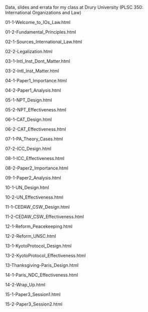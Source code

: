 Data, slides and errata for my class at Drury University (PLSC 350: International Organizations and Law)

01-1-Welcome_to_IOs_Law.html

01-2-Fundamental_Principles.html

02-1-Sources_International_Law.html

02-2-Legalization.html

03-1-Intl_Inst_Dont_Matter.html

03-2-Intl_Inst_Matter.html

04-1-Paper1_Importance.html

04-2-Paper1_Analysis.html

05-1-NPT_Design.html

05-2-NPT_Effectiveness.html

06-1-CAT_Design.html

06-2-CAT_Effectiveness.html

07-1-PA_Theory_Cases.html

07-2-ICC_Design.html

08-1-ICC_Effectiveness.html

08-2-Paper2_Importance.html

09-1-Paper2_Analysis.html

10-1-UN_Design.html

10-2-UN_Effectiveness.html

11-1-CEDAW_CSW_Design.html

11-2-CEDAW_CSW_Effectiveness.html

12-1-Reform_Peacekeeping.html

12-2-Reform_UNSC.html

13-1-KyotoProtocol_Design.html

13-2-KyotoProtocol_Effectiveness.html

13-Thanksgiving-Paris_Design.html

14-1-Paris_NDC_Effectiveness.html

14-2-Wrap_Up.html

15-1-Paper3_Session1.html

15-2-Paper3_Session2.html